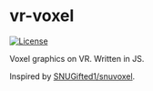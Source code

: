 # vr-voxel

[![License][license-badge]][license-badge-url]

Voxel graphics on VR. Written in JS.

Inspired by [SNUGifted1/snuvoxel][0].

[0]: https://github.com/SNUGifted1/snuvoxel
[license-badge]: https://img.shields.io/npm/l/three.svg
[license-badge-url]: ./LICENSE
